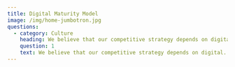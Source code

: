 ```yaml
---
title: Digital Maturity Model
image: /img/home-jumbotron.jpg
questions:
  - category: Culture
    heading: We believe that our competitive strategy depends on digital.
    question: 1
    text: We believe that our competitive strategy depends on digital.
---
```


